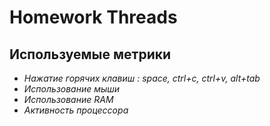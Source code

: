 # Homework Threads 

## Используемые метрики

- *Нажатие горячих клавиш : space, ctrl+c, ctrl+v, alt+tab*
- *Использование мыши*
- *Использование RAM*
- *Активность процессора*


